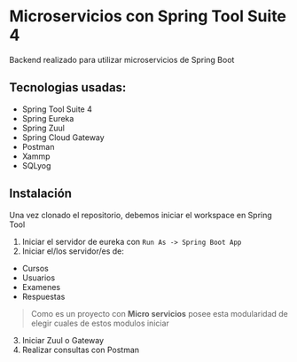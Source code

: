 # Microservicios con Spring Tool Suite 4

Backend realizado para utilizar microservicios de Spring Boot

## Tecnologias usadas: 

* Spring Tool Suite 4 
* Spring Eureka
* Spring Zuul 
* Spring Cloud Gateway
* Postman
* Xammp
* SQLyog

## Instalación

Una vez clonado el repositorio, debemos iniciar el workspace en Spring Tool

1. Iniciar el servidor de eureka con  ``` Run As -> Spring Boot App ``` 
2. Iniciar el/los servidor/es de: 
 * Cursos
 * Usuarios
 * Examenes
 * Respuestas 
> Como es un proyecto con **Micro servicios** posee esta modularidad de elegir cuales de estos modulos iniciar 
3. Iniciar Zuul o Gateway
4. Realizar consultas con Postman
